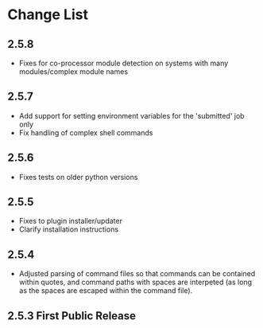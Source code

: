 # Change List

## 2.5.8

- Fixes for co-processor module detection on systems with many modules/complex module names

## 2.5.7

- Add support for setting environment variables for the 'submitted' job only
- Fix handling of complex shell commands

## 2.5.6

- Fixes tests on older python versions

## 2.5.5

- Fixes to plugin installer/updater
- Clarify installation instructions

## 2.5.4

- Adjusted parsing of command files so that commands can be contained
  within quotes, and command paths with spaces are interpeted (as long
  as the spaces are escaped within the command file).

## 2.5.3 First Public Release
